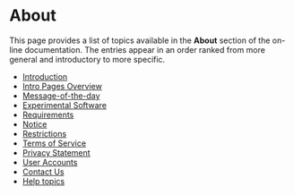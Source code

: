 # About 

This page provides a list of topics available in the **About** section of the on-line documentation. 
The entries appear in an order ranked from more general and introductory to more specific. 

* [Introduction](Intro.html)
* [Intro Pages Overview](introPagesOverview.html)
* [Message-of-the-day](https://thegrumpys.github.io/odop/About/messageOfTheDay.html)
* [Experimental Software](experimental.html)
* [Requirements](requirements.html)
* [Notice](Legal/Disclaimer.html)
* [Restrictions](Legal/Restrictions.html)
* [Terms of Service](Legal/TermsOfService.html)
* [Privacy Statement](Legal/PrivacyStatement.html)
* [User Accounts](userAccounts.html)
* [Contact Us](ContactUs.html)
* [Help topics](/docs/Help/index.html)
